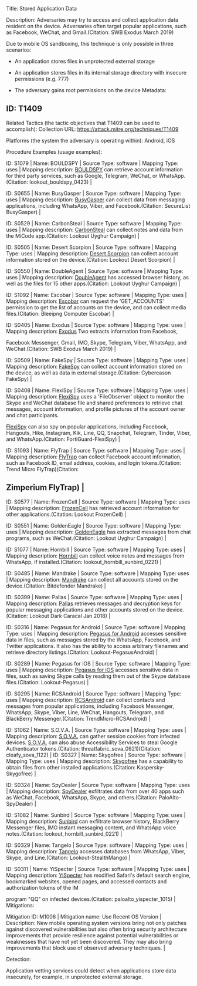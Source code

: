 Title: Stored Application Data

Description: Adversaries may try to access and collect application data resident on the device. Adversaries often target popular applications, such as Facebook, WeChat, and Gmail.(Citation: SWB Exodus March 2019)

Due to mobile OS sandboxing, this technique is only possible in three scenarios:

* An application stores files in unprotected external storage

* An application stores files in its internal storage directory with insecure permissions (e.g. 777)

* The adversary gains root permissions on the device Metadata:

## ID: T1409

Related Tactics (the tactic objectives that T1409 can be used to accomplish): Collection URL: https://attack.mitre.org/techniques/T1409

Platforms (the system the adversary is operating within): Android, iOS

Procedure Examples (usage examples):

ID: S1079 | Name: BOULDSPY | Source Type: software | Mapping Type: uses | Mapping description: [BOULDSPY](https://attack.mitre.org/software/S1079) can retrieve account information for third party services, such as Google, Telegram, WeChat, or WhatsApp.(Citation: lookout_bouldspy_0423) |

ID: S0655 | Name: BusyGasper | Source Type: software | Mapping Type: uses | Mapping description: [BusyGasper](https://attack.mitre.org/software/S0655) can collect data from messaging applications, including WhatsApp, Viber, and Facebook.(Citation: SecureList BusyGasper) |

ID: S0529 | Name: CarbonSteal | Source Type: software | Mapping Type: uses | Mapping description: [CarbonSteal](https://attack.mitre.org/software/S0529) can collect notes and data from the MiCode app.(Citation: Lookout Uyghur Campaign) |

ID: S0505 | Name: Desert Scorpion | Source Type: software | Mapping Type: uses | Mapping description: [Desert Scorpion](https://attack.mitre.org/software/S0505) can collect account information stored on the device.(Citation: Lookout Desert Scorpion) |

ID: S0550 | Name: DoubleAgent | Source Type: software | Mapping Type: uses | Mapping description: [DoubleAgent](https://attack.mitre.org/software/S0550) has accessed browser history, as well as the files for 15 other apps.(Citation: Lookout Uyghur Campaign) |

ID: S1092 | Name: Escobar | Source Type: software | Mapping Type: uses | Mapping description: [Escobar](https://attack.mitre.org/software/S1092) can request the 'GET_ACCOUNTS' permission to get the list of accounts on the device, and can collect media files.(Citation: Bleeipng Computer Escobar) |

ID: S0405 | Name: Exodus | Source Type: software | Mapping Type: uses | Mapping description: [Exodus](https://attack.mitre.org/software/S0405) Two extracts information from Facebook,

Facebook Messenger, Gmail, IMO, Skype, Telegram, Viber, WhatsApp, and WeChat.(Citation: SWB Exodus March 2019) |

ID: S0509 | Name: FakeSpy | Source Type: software | Mapping Type: uses | Mapping description: [FakeSpy](https://attack.mitre.org/software/S0509) can collect account information stored on the device, as well as data in external storage.(Citation: Cybereason FakeSpy) |

ID: S0408 | Name: FlexiSpy | Source Type: software | Mapping Type: uses | Mapping description: [FlexiSpy](https://attack.mitre.org/software/S0408) uses a 'FileObserver' object to monitor the Skype and WeChat database file and shared preferences to retrieve chat messages, account information, and profile pictures of the account owner and chat participants.

[FlexiSpy](https://attack.mitre.org/software/S0408) can also spy on popular applications, including Facebook, Hangouts, Hike, Instagram, Kik, Line, QQ, Snapchat, Telegram, Tinder, Viber, and WhatsApp.(Citation: FortiGuard-FlexiSpy) |

ID: S1093 | Name: FlyTrap | Source Type: software | Mapping Type: uses | Mapping description: [FlyTrap](https://attack.mitre.org/software/S1093) can collect Facebook account information, such as Facebook ID, email address, cookies, and login tokens.(Citation: Trend Micro FlyTrap)(Citation:

## Zimperium FlyTrap) |

ID: S0577 | Name: FrozenCell | Source Type: software | Mapping Type: uses | Mapping description: [FrozenCell](https://attack.mitre.org/software/S0577) has retrieved account information for other applications.(Citation: Lookout FrozenCell) |

ID: S0551 | Name: GoldenEagle | Source Type: software | Mapping Type: uses | Mapping description: [GoldenEagle](https://attack.mitre.org/software/S0551) has extracted messages from chat programs, such as WeChat.(Citation: Lookout Uyghur Campaign) |

ID: S1077 | Name: Hornbill | Source Type: software | Mapping Type: uses | Mapping description: [Hornbill](https://attack.mitre.org/software/S1077) can collect voice notes and messages from WhatsApp, if installed.(Citation: lookout_hornbill_sunbird_0221) |

ID: S0485 | Name: Mandrake | Source Type: software | Mapping Type: uses | Mapping description: [Mandrake](https://attack.mitre.org/software/S0485) can collect all accounts stored on the device.(Citation: Bitdefender Mandrake) |

ID: S0399 | Name: Pallas | Source Type: software | Mapping Type: uses | Mapping description: [Pallas](https://attack.mitre.org/software/S0399) retrieves messages and decryption keys for popular messaging applications and other accounts stored on the device.(Citation: Lookout Dark Caracal Jan 2018) |

ID: S0316 | Name: Pegasus for Android | Source Type: software | Mapping Type: uses | Mapping description: [Pegasus for Android](https://attack.mitre.org/software/S0316) accesses sensitive data in files, such as messages stored by the WhatsApp, Facebook, and Twitter applications. It also has the ability to access arbitrary filenames and retrieve directory listings.(Citation: Lookout-PegasusAndroid) |

ID: S0289 | Name: Pegasus for iOS | Source Type: software | Mapping Type: uses | Mapping description: [Pegasus for iOS](https://attack.mitre.org/software/S0289) accesses sensitive data in files, such as saving Skype calls by reading them out of the Skype database files.(Citation: Lookout-Pegasus) |

ID: S0295 | Name: RCSAndroid | Source Type: software | Mapping Type: uses | Mapping description: [RCSAndroid](https://attack.mitre.org/software/S0295) can collect contacts and messages from popular applications, including Facebook Messenger, WhatsApp, Skype, Viber, Line, WeChat, Hangouts, Telegram, and BlackBerry Messenger.(Citation: TrendMicro-RCSAndroid) |

ID: S1062 | Name: S.O.V.A. | Source Type: software | Mapping Type: uses | Mapping description: [S.O.V.A.](https://attack.mitre.org/software/S1062) can gather session cookies from infected devices. [S.O.V.A.](https://attack.mitre.org/software/S1062) can also abuse Accessibility Services to steal Google Authenticator tokens.(Citation: threatfabric_sova_0921)(Citation: cleafy_sova_1122) | ID: S0327 | Name: Skygofree | Source Type: software | Mapping Type: uses | Mapping description: [Skygofree](https://attack.mitre.org/software/S0327) has a capability to obtain files from other installed applications.(Citation: Kaspersky-Skygofree) |

ID: S0324 | Name: SpyDealer | Source Type: software | Mapping Type: uses | Mapping description: [SpyDealer](https://attack.mitre.org/software/S0324) exfiltrates data from over 40 apps such as WeChat, Facebook, WhatsApp, Skype, and others.(Citation: PaloAlto-SpyDealer) |

ID: S1082 | Name: Sunbird | Source Type: software | Mapping Type: uses | Mapping description: [Sunbird](https://attack.mitre.org/software/S1082) can exfiltrate browser history, BlackBerry Messenger files, IMO instant messaging content, and WhatsApp voice notes.(Citation: lookout_hornbill_sunbird_0221) |

ID: S0329 | Name: Tangelo | Source Type: software | Mapping Type: uses | Mapping description: [Tangelo](https://attack.mitre.org/software/S0329) accesses databases from WhatsApp, Viber, Skype, and Line.(Citation: Lookout-StealthMango) |

ID: S0311 | Name: YiSpecter | Source Type: software | Mapping Type: uses | Mapping description: [YiSpecter](https://attack.mitre.org/software/S0311) has modified Safari's default search engine, bookmarked websites, opened pages, and accessed contacts and authorization tokens of the IM

program "QQ" on infected devices.(Citation: paloalto_yispecter_1015) | Mitigations:

Mitigation ID: M1006 | Mitigation name: Use Recent OS Version | Description: New mobile operating system versions bring not only patches against discovered vulnerabilities but also often bring security architecture improvements that provide resilience against potential vulnerabilities or weaknesses that have not yet been discovered. They may also bring improvements that block use of observed adversary techniques. |

Detection:

Application vetting services could detect when applications store data insecurely, for example, in unprotected external storage.